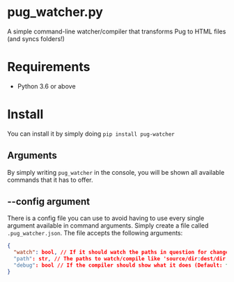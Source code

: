 # pug_watcher.py
A simple command-line watcher/compiler that transforms Pug to HTML files (and syncs folders!)

# Requirements
- Python 3.6 or above

# Install
You can install it by simply doing `pip install pug-watcher`

## Arguments
By simply writing `pug_watcher` in the console, you will be shown all available commands that it has to offer.

## --config argument
There is a config file you can use to avoid having to use every single argument available in command arguments. Simply create a file called `.pug_watcher.json`. The file accepts the following arguments:
```json
{
  "watch": bool, // If it should watch the paths in question for changes (Default: false)
  "path": str, // The paths to watch/compile like 'source/dir:dest/dir' (Default: src:dist)
  "debug": bool // If the compiler should show what it does (Default: false)
}
```
